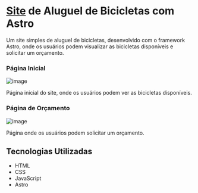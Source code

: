 # [Site](link-da-demo) de Aluguel de Bicicletas com Astro

Um site simples de aluguel de bicicletas, desenvolvido com o framework Astro, onde os usuários podem visualizar as bicicletas disponíveis e solicitar um orçamento.

### Página Inicial
![image](https://github.com/Amanayaradev/Astro-Front-Bikcraft/assets/99840582/0cdc1c55-6daa-4a07-8e54-651038b21b24)

Página inicial do site, onde os usuários podem ver as bicicletas disponíveis.

### Página de Orçamento
![image](https://github.com/Amanayaradev/Astro-Front-Bikcraft/assets/99840582/96e2f344-1b65-42c9-9aee-8daff248c1e2)

Página onde os usuários podem solicitar um orçamento.

## Tecnologias Utilizadas

- HTML
- CSS
- JavaScript
- Astro

